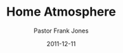 ---
lunr: "true"
title: "Home Atmosphere"
author: "Pastor Frank Jones"
postDate: "12-11-2011"
date: 2011-12-11
category: "sermons"
slug: "2011/12/HomeAtmosphere"
icon: microphone
audioLink: "HomeAtmosphere"
tags: [atmosphere]
mp3: "HomeAtmosphere/12112011.mp3"
ogg: "HomeAtmosphere/12112011.ogg"
linkurl: "https://archive.org/download/HomeAtmosphere/HomeAtmosphere_files.xml"
ipath: "https://archive.org/download/HomeAtmosphere/12112011.mp3"
layout: sermon.html
---
